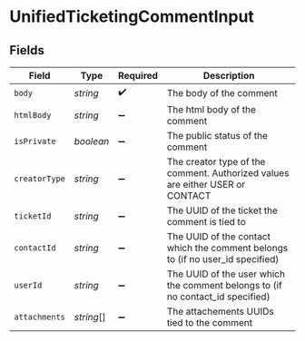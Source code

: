 # UnifiedTicketingCommentInput


## Fields

| Field                                                                          | Type                                                                           | Required                                                                       | Description                                                                    |
| ------------------------------------------------------------------------------ | ------------------------------------------------------------------------------ | ------------------------------------------------------------------------------ | ------------------------------------------------------------------------------ |
| `body`                                                                         | *string*                                                                       | :heavy_check_mark:                                                             | The body of the comment                                                        |
| `htmlBody`                                                                     | *string*                                                                       | :heavy_minus_sign:                                                             | The html body of the comment                                                   |
| `isPrivate`                                                                    | *boolean*                                                                      | :heavy_minus_sign:                                                             | The public status of the comment                                               |
| `creatorType`                                                                  | *string*                                                                       | :heavy_minus_sign:                                                             | The creator type of the comment. Authorized values are either USER or CONTACT  |
| `ticketId`                                                                     | *string*                                                                       | :heavy_minus_sign:                                                             | The UUID of the ticket the comment is tied to                                  |
| `contactId`                                                                    | *string*                                                                       | :heavy_minus_sign:                                                             | The UUID of the contact which the comment belongs to (if no user_id specified) |
| `userId`                                                                       | *string*                                                                       | :heavy_minus_sign:                                                             | The UUID of the user which the comment belongs to (if no contact_id specified) |
| `attachments`                                                                  | *string*[]                                                                     | :heavy_minus_sign:                                                             | The attachements UUIDs tied to the comment                                     |